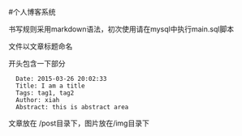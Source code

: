 #个人博客系统

书写规则采用markdown语法，初次使用请在mysql中执行main.sql脚本

文件以文章标题命名

开头包含一下部分
```
  Date: 2015-03-26 20:02:33
  Title: I am a title
  Tags: tag1, tag2
  Author: xiah
  Abstract: this is abstract area
```

文章放在 /post目录下，图片放在/img目录下

